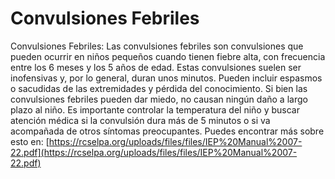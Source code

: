 # Convulsiones Febriles
Convulsiones Febriles: Las convulsiones febriles son convulsiones que pueden ocurrir en niños pequeños cuando tienen fiebre alta, con frecuencia entre los 6 meses y los 5 años de edad. Estas convulsiones suelen ser inofensivas y, por lo general, duran unos minutos. Pueden incluir espasmos o sacudidas de las extremidades y pérdida del conocimiento. Si bien las convulsiones febriles pueden dar miedo, no causan ningún daño a largo plazo al niño. Es importante controlar la temperatura del niño y buscar atención médica si la convulsión dura más de 5 minutos o si va acompañada de otros síntomas preocupantes.
Puedes encontrar más sobre esto en: [https://rcselpa.org/uploads/files/files/IEP%20Manual%2007-22.pdf](https://rcselpa.org/uploads/files/files/IEP%20Manual%2007-22.pdf)